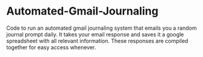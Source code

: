 # Automated-Gmail-Journaling
Code to run an automated gmail journaling system that emails you a random journal prompt daily. It takes your email response and saves it a google spreadsheet with all relevant information. These responses are compiled together for easy access whenever.

